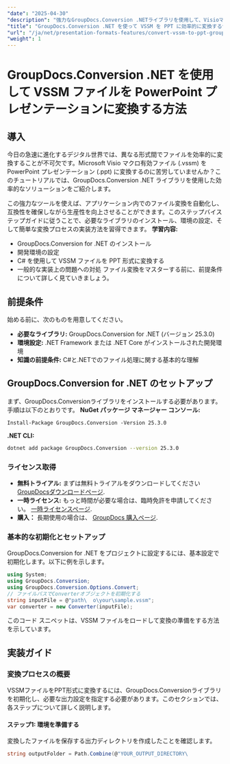 ```yaml
---
"date": "2025-04-30"
"description": "強力なGroupDocs.Conversion .NETライブラリを使用して、Visioマクロ有効ファイル（VSSM）をPowerPointプレゼンテーションに簡単に変換する方法を学びましょう。ステップバイステップのガイドに従って、シームレスなファイル変換を実現しましょう。"
"title": "GroupDocs.Conversion .NET を使って VSSM を PPT に効率的に変換する包括的なガイド"
"url": "/ja/net/presentation-formats-features/convert-vssm-to-ppt-groupdocs-conversion-net/"
"weight": 1
---
```


# GroupDocs.Conversion .NET を使用して VSSM ファイルを PowerPoint プレゼンテーションに変換する方法
## 導入
今日の急速に進化するデジタル世界では、異なる形式間でファイルを効率的に変換することが不可欠です。Microsoft Visio マクロ有効ファイル (.vssm) を PowerPoint プレゼンテーション (.ppt) に変換するのに苦労していませんか？このチュートリアルでは、GroupDocs.Conversion .NET ライブラリを使用した効率的なソリューションをご紹介します。

この強力なツールを使えば、アプリケーション内でのファイル変換を自動化し、互換性を確保しながら生産性を向上させることができます。このステップバイステップガイドに従うことで、必要なライブラリのインストール、環境の設定、そして簡単な変換プロセスの実装方法を習得できます。
**学習内容:**
- GroupDocs.Conversion for .NET のインストール
- 開発環境の設定
- C# を使用して VSSM ファイルを PPT 形式に変換する
- 一般的な実装上の問題への対処
ファイル変換をマスターする前に、前提条件について詳しく見ていきましょう。
## 前提条件
始める前に、次のものを用意してください。
- **必要なライブラリ:** GroupDocs.Conversion for .NET (バージョン 25.3.0)
- **環境設定:** .NET Framework または .NET Core がインストールされた開発環境
- **知識の前提条件:** C#と.NETでのファイル処理に関する基本的な理解
## GroupDocs.Conversion for .NET のセットアップ
まず、GroupDocs.Conversionライブラリをインストールする必要があります。手順は以下のとおりです。
**NuGet パッケージ マネージャー コンソール:**
```plaintext
Install-Package GroupDocs.Conversion -Version 25.3.0
```
**\.NET CLI:**
```bash
dotnet add package GroupDocs.Conversion --version 25.3.0
```
### ライセンス取得
- **無料トライアル:** まずは無料トライアルをダウンロードしてください [GroupDocsダウンロードページ](https://releases。groupdocs.com/conversion/net/).
- **一時ライセンス:** もっと時間が必要な場合は、臨時免許を申請してください。 [一時ライセンスページ](https://purchase。groupdocs.com/temporary-license/).
- **購入：** 長期使用の場合は、 [GroupDocs 購入ページ](https://purchase。groupdocs.com/buy).
### 基本的な初期化とセットアップ
GroupDocs.Conversion for .NET をプロジェクトに設定するには、基本設定で初期化します。以下に例を示します。
```csharp
using System;
using GroupDocs.Conversion;
using GroupDocs.Conversion.Options.Convert;
// ファイルパスでConverterオブジェクトを初期化する
string inputFile = @"path\	o\your\sample.vssm";
var converter = new Converter(inputFile);
```
このコード スニペットは、VSSM ファイルをロードして変換の準備をする方法を示しています。
## 実装ガイド
### 変換プロセスの概要
VSSMファイルをPPT形式に変換するには、GroupDocs.Conversionライブラリを初期化し、必要な出力設定を指定する必要があります。このセクションでは、各ステップについて詳しく説明します。
#### ステップ1: 環境を準備する
変換したファイルを保存する出力ディレクトリを作成したことを確認します。
```csharp
string outputFolder = Path.Combine(@"YOUR_OUTPUT_DIRECTORY\